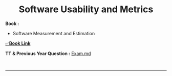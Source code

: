 <h1 align="center">Software Usability and Metrics</h1>

**Book :**
- Software Measurement and Estimation

[✅**Book Link**][book]

[book]: https://drive.google.com/drive/folders/1Xfwx80e59zGNAfrznqzT6ev_If1cBrSD?usp=sharing


**TT & Previous Year Question :** [Exam.md](Exam.md)

<br><hr><br>

